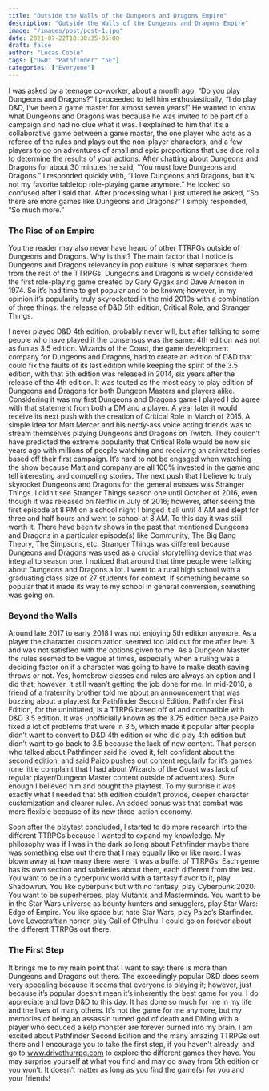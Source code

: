 ```yaml
---
title: "Outside the Walls of the Dungeons and Dragons Empire"
description: "Outside the Walls of the Dungeons and Dragons Empire"
image: "/images/post/post-1.jpg"
date: 2021-07-22T18:38:35-05:00
draft: false
author: "Lucas Coble"
tags: ["D&D" "Pathfinder" "5E"]
categories: ["Everyone"]
---
```

I was asked by a teenage co-worker, about a month ago, “Do you play Dungeons and Dragons?” I proceeded to tell him enthusiastically, “I do play D&D, I’ve been a game master for almost seven years!” He wanted to know what Dungeons and Dragons was because he was invited to be part of a campaign and had no clue what it was. I explained to him that it’s a collaborative game between a game master, the one player who acts as a referee of the rules and plays out the non-player characters, and a few players to go on adventures of small and epic proportions that use dice rolls to determine the results of your actions. After chatting about Dungeons and Dragons for about 30 minutes he said, “You must love Dungeons and Dragons.” I responded quickly with, “I love Dungeons and Dragons, but it’s not my favorite tabletop role-playing game anymore.” He looked so confused after I said that. After processing what I just uttered he asked, “So there are more games like Dungeons and Dragons?” I simply responded, “So much more.”

<h3>The Rise of an Empire</h3>

You the reader may also never have heard of other TTRPGs outside of Dungeons and Dragons. Why is that? The main factor that I notice is Dungeons and Dragons relevancy in pop culture is what separates them from the rest of the TTRPGs. Dungeons and Dragons is widely considered the first role-playing game created by Gary Gygax and Dave Arneson in 1974. So it’s had time to get popular and to be known; however, in my opinion it’s popularity truly skyrocketed in the mid 2010s with a combination of three things: the release of D&D 5th edition, Critical Role, and Stranger Things.

I never played D&D 4th edition, probably never will, but after talking to some people who have played it the consensus was the same: 4th edition was not as fun as 3.5 edition. Wizards of the Coast, the game development company for Dungeons and Dragons, had to create an edition of D&D that could fix the faults of its last edition while keeping the spirit of the 3.5 edition, with that 5th edition was released in 2014, six years after the release of the 4th edition. It was touted as the most easy to play edition of Dungeons and Dragons for both Dungeon Masters and players alike. Considering it was my first Dungeons and Dragons game I played I do agree with that statement from both a DM and a player. A year later it would receive its next push with the creation of Critical Role in March of 2015. A simple idea for Matt Mercer and his nerdy-ass voice acting friends was to stream themselves playing Dungeons and Dragons on Twitch. They couldn’t have predicted the extreme popularity that Critical Role would be now six years ago with millions of people watching and receiving an animated series based off their first campaign. It’s hard to not be engaged when watching the show because Matt and company are all 100% invested in the game and tell interesting and compelling stories. The next push that I believe to truly skyrocket Dungeons and Dragons for the general masses was Stranger Things. I didn’t see Stranger Things season one until October of 2016, even though it was released on Netflix in July of 2016; however, after seeing the first episode at 8 PM on a school night I binged it all until 4 AM and slept for three and half hours and went to school at 8 AM. To this day it was still worth it. There have been tv shows in the past that mentioned Dungeons and Dragons in a particular episode(s) like Community, The Big Bang Theory, The Simpsons, etc. Stranger Things was different because Dungeons and Dragons was used as a crucial storytelling device that was integral to season one. I noticed that around that time people were talking about Dungeons and Dragons a lot. I went to a rural high school with a graduating class size of 27 students for context. If something became so popular that it made its way to my school in general conversion, something was going on.

<h3>Beyond the Walls</h3>


Around late 2017 to early 2018 I was not enjoying 5th edition anymore. As a player the character customization seemed too laid out for me after level 3 and was not satisfied with the options given to me. As a Dungeon Master the rules seemed to be vague at times, especially when a ruling was a deciding factor on if a character was going to have to make death saving throws or not. Yes, homebrew classes and rules are always an option and I did that; however, it still wasn’t getting the job done for me. In mid-2018, a friend of a fraternity brother told me about an announcement that was buzzing about a playtest for Pathfinder Second Edition. Pathfinder First Edition, for the uninitiated, is a TTRPG based off of and compatible with D&D 3.5 edition. It was unofficially known as the 3.75 edition because Paizo fixed a lot of problems that were in 3.5, which made it popular after people didn’t want to convert to D&D 4th edition or who did play 4th edition but didn’t want to go back to 3.5 because the lack of new content. That person who talked about Pathfinder said he loved it, felt confident about the second edition, and said Paizo pushes out content regularly for it’s games (one little complaint that I had about Wizards of the Coast was lack of regular player/Dungeon Master content outside of adventures). Sure enough I believed him and bought the playtest. To my surprise it was exactly what I needed that 5th edition couldn’t provide, deeper character customization and clearer rules. An added bonus was that combat was more flexible because of its new three-action economy.

Soon after the playtest concluded, I started to do more research into the different TTRPGs because I wanted to expand my knowledge. My philosophy was if I was in the dark so long about Pathfinder maybe there was something else out there that I may equally like or like more. I was blown away at how many there were. It was a buffet of TTRPGs. Each genre has its own section and subtleties about them, each different from the last. You want to be in a cyberpunk world with a fantasy flavor to it, play Shadowrun. You like cyberpunk but with no fantasy, play Cyberpunk 2020. You want to be superheroes, play Mutants and Masterminds. You want to be in the Star Wars universe as bounty hunters and smugglers, play Star Wars: Edge of Empire. You like space but hate Star Wars, play Paizo’s Starfinder. Love Lovecraftian horror, play Call of Cthulhu. I could go on forever about the different TTRPGs out there.

<h3>The First Step</h3>

It brings me to my main point that I want to say: there is more than Dungeons and Dragons out there. The exceedingly popular D&D does seem very appealing because it seems that everyone is playing it; however, just because it’s popular doesn’t mean it’s inherently the best game for you. I do appreciate and love D&D to this day. It has done so much for me in my life and the lives of many others. It’s not the game for me anymore, but my memories of being an assassin turned god of death and DMing with a player who seduced a kelp monster are forever burned into my brain. I am excited about Pathfinder Second Edition and the many amazing TTRPGs out there and I encourage you to take the first step, if you haven’t already, and go to www.drivethurrpg.com to explore the different games they have. You may surprise yourself at what you find and may go away from 5th edition or you won’t. It doesn’t matter as long as you find the game(s) for you and your friends!
